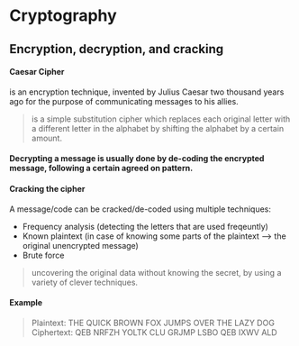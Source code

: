 # Cryptography

## Encryption, decryption, and cracking

#### Caesar Cipher
is an encryption technique, invented by Julius Caesar two thousand years ago for the purpose of communicating messages to his allies.

> is a simple substitution cipher which replaces each original letter with a different letter in the alphabet by shifting the alphabet by a certain amount.

#### Decrypting a message is usually done by de-coding the encrypted message, following a certain agreed on pattern.

#### Cracking the cipher
A message/code can be cracked/de-coded using multiple techniques:
  - Frequency analysis (detecting the letters that are used freqeuntly)
  - Known plaintext (in case of knowing some parts of the plaintext --> the original unencrypted    message)
  - Brute force 

  > uncovering the original data without knowing the secret, by using a variety of clever techniques.

#### Example 

>  Plaintext:  THE QUICK BROWN FOX JUMPS OVER THE LAZY DOG
   Ciphertext: QEB NRFZH YOLTK CLU GRJMP LSBO QEB IXWV ALD